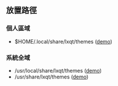 
## 放置路徑


### 個人區域

* $HOME/.local/share/lxqt/themes  ([demo](create-lxqt-theme/demo-003))


### 系統全域

* /usr/local/share/lxqt/themes ([demo](create-lxqt-theme/demo-002))
* /usr/share/lxqt/themes ([demo](create-lxqt-theme/demo-001))